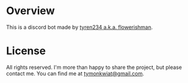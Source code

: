 # Overview

This is a discord bot made by [tyren234 a.k.a. flowerishman](https://github.com/tyren234).

# License

All rights reserved. I'm more than happy to share the project, but please contact me. You can find me at tymonkwiat@gmail.com.